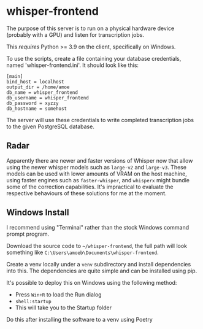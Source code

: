 # whisper-frontend

The purpose of this server is to run on a physical hardware device (probably
with a GPU) and listen for transcription jobs.

This *requires* Python >= 3.9 on the client, specifically on Windows.

To use the scripts, create a file containing your database credentials, named
'whisper-frontend.ini'.  It should look like this:

    [main]
    bind_host = localhost
    output_dir = /home/amoe
    db_name = whisper_frontend
    db_username = whisper_frontend
    db_password = xyzzy
    db_hostname = somehost

The server will use these credentials to write completed transcription jobs to
the given PostgreSQL database.

## Radar

Apparently there are newer and faster versions of Whisper now that allow using
the newer whisper models such as `large-v2` and `large-v3`.  These models can be
used with lower amounts of VRAM on the host machine, using faster engines such
as `faster-whisper`, and `whisperx` might bundle some of the correction
capabilities.  It's impractical to evaluate the respective behaviours of these
solutions for me at the moment.

## Windows Install

I recommend using "Terminal" rather than the stock Windows command prompt
program.

Download the source code to `~/whisper-frontend`, the full path will look
something like `C:\Users\amoeb\Documents\whisper-frontend`.

Create a venv locally under a `venv` subdirectory and install dependencies into
this.  The dependencies are quite simple and can be installed using pip.

It's possible to deploy this on Windows using the following method:

* Press `Win+R` to load the Run dialog
* `shell:startup`
* This will take you to the Startup folder

Do this after installing the software to a venv using Poetry
